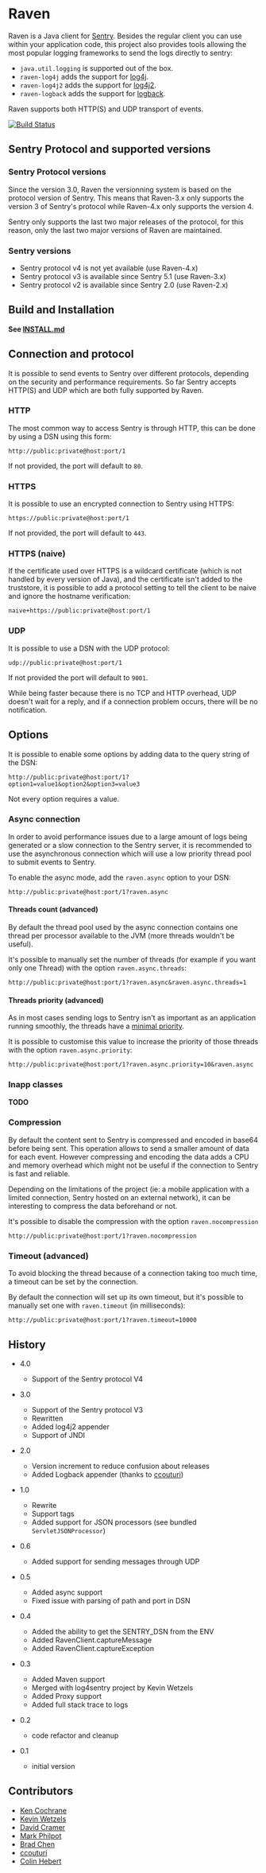 # Raven

Raven is a Java client for [Sentry](https://www.getsentry.com/).
Besides the regular client you can use within your application code, this
project also provides tools allowing the most popular logging frameworks
to send the logs directly to sentry:

 - `java.util.logging` is supported out of the box.
 - `raven-log4j` adds the support for
 [log4j](https://logging.apache.org/log4j/1.2/).
 - `raven-log4j2` adds the support for
 [log4j2](https://logging.apache.org/log4j/2.x/).
 - `raven-logback` adds the support for [logback](http://logback.qos.ch/).

Raven supports both HTTP(S) and UDP transport of events.

[![Build Status](https://secure.travis-ci.org/kencochrane/raven-java.png?branch=master)](http://travis-ci.org/kencochrane/raven-java)

## Sentry Protocol and supported versions
### Sentry Protocol versions
Since the version 3.0, Raven the versionning system is based on the
protocol version of Sentry. This means that Raven-3.x only supports
the version 3 of Sentry's protocol while Raven-4.x only supports
the version 4.

Sentry only supports the last two major releases of the protocol, for this
reason, only the last two major versions of Raven are maintained.

### Sentry versions

 - Sentry protocol v4 is not yet available (use Raven-4.x)
 - Sentry protocol v3 is available since Sentry 5.1 (use Raven-3.x)
 - Sentry protocol v2 is available since Sentry 2.0 (use Raven-2.x)

## Build and Installation
**See
[INSTALL.md](https://github.com/kencochrane/raven-java/blob/master/INSTALL.md)**

## Connection and protocol
It is possible to send events to Sentry over different protocols, depending
on the security and performance requirements.
So far Sentry accepts HTTP(S) and UDP which are both fully supported by
Raven.

### HTTP
The most common way to access Sentry is through HTTP, this can be done by
using a DSN using this form:

    http://public:private@host:port/1

If not provided, the port will default to `80`.

### HTTPS
It is possible to use an encrypted connection to Sentry using HTTPS:

    https://public:private@host:port/1

If not provided, the port will default to `443`.
### HTTPS (naive)
If the certificate used over HTTPS is a wildcard certificate (which is not
handled by every version of Java), and the certificate isn't added to the
truststore, it is possible to add a protocol setting to tell the client to be
naive and ignore the hostname verification:

    naive+https://public:private@host:port/1

### UDP
It is possible to use a DSN with the UDP protocol:

    udp://public:private@host:port/1

If not provided the port will default to `9001`.

While being faster because there is no TCP and HTTP overhead, UDP doesn't wait
for a reply, and if a connection problem occurs, there will be no notification.

## Options
It is possible to enable some options by adding data to the query string of the
DSN:

    http://public:private@host:port/1?option1=value1&option2&option3=value3

Not every option requires a value.

### Async connection
In order to avoid performance issues due to a large amount of logs being
generated or a slow connection to the Sentry server, it is recommended to use
the asynchronous connection which will use a low priority thread pool to submit
events to Sentry.

To enable the async mode, add the `raven.async` option to your DSN:

    http://public:private@host:port/1?raven.async

#### Threads count (advanced)
By default the thread pool used by the async connection contains one thread per
processor available to the JVM (more threads wouldn't be useful).

It's possible to manually set the number of threads (for example if you want
only one Thread) with the option `raven.async.threads`:

    http://public:private@host:port/1?raven.async&raven.async.threads=1

#### Threads priority (advanced)
As in most cases sending logs to Sentry isn't as important as an application
running smoothly, the threads have a
[minimal priority](http://docs.oracle.com/javase/6/docs/api/java/lang/Thread.html#MIN_PRIORITY).

It is possible to customise this value to increase the priority of those threads
with the option `raven.async.priority`:

    http://public:private@host:port/1?raven.async.priority=10&raven.async

### Inapp classes
**TODO**

### Compression
By default the content sent to Sentry is compressed and encoded in base64 before
being sent.
This operation allows to send a smaller amount of data for each event.
However compressing and encoding the data adds a CPU and memory overhead which
might not be useful if the connection to Sentry is fast and reliable.

Depending on the limitations of the project (ie: a mobile application with a
limited connection, Sentry hosted on an external network), it can be interesting
to compress the data beforehand or not.

It's possible to disable the compression with the option `raven.nocompression`

    http://public:private@host:port/1?raven.nocompression

### Timeout (advanced)
To avoid blocking the thread because of a connection taking too much time, a
timeout can be set by the connection.

By default the connection will set up its own timeout, but it's possible to
manually set one with `raven.timeout` (in milliseconds):

    http://public:private@host:port/1?raven.timeout=10000

## History

- 4.0
    - Support of the Sentry protocol V4
- 3.0
    - Support of the Sentry protocol V3
    - Rewritten
    - Added log4j2 appender
    - Support of JNDI
- 2.0
    - Version increment to reduce confusion about releases
    - Added Logback appender (thanks to [ccouturi](https://github.com/ccouturi))
- 1.0
    - Rewrite
    - Support tags
    - Added support for JSON processors (see bundled `ServletJSONProcessor`)
- 0.6
    - Added support for sending messages through UDP
- 0.5
    - Added async support
    - Fixed issue with parsing of path and port in DSN
- 0.4
    - Added the ability to get the SENTRY_DSN from the ENV
    - Added RavenClient.captureMessage
    - Added RavenClient.captureException
- 0.3
    - Added Maven support
    - Merged with log4sentry project by Kevin Wetzels
    - Added Proxy support
    - Added full stack trace to logs

- 0.2
    - code refactor and cleanup

- 0.1
    - initial version

## Contributors

- [Ken Cochrane](https://github.com/kencochrane)
- [Kevin Wetzels](https://github.com/roam)
- [David Cramer](https://github.com/dcramer)
- [Mark Philpot](https://github.com/griphiam)
- [Brad Chen](https://github.com/vvasabi)
- [ccouturi](https://github.com/ccouturi)
- [Colin Hebert](https://github.com/ColinHebert)

